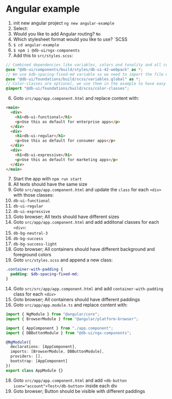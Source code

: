 # Angular example

1. init new angular project `ng new angular-example`
2. Select:
3. Would you like to add Angular routing? `No`
4. Which stylesheet format would you like to use? `SCSS
5. `$ cd angular-example`
6. `$ npm i @db-ui/ngx-components`
7. Add this to `src/styles.scss`:

```scss
// Combined dependencies like variables, colors and tonality and all components
@use "@db-ui/components/build/styles/db-ui-42-webpack" as *;
// We use $db-spacing-fixed-md variable so we need to import the file where the variable is defined
@use "@db-ui/foundations/build/scss/variables.global" as *;
// Color-classes are optional, we use them in the example to have easy access to colors
@import "@db-ui/foundations/build/scss/color-classes";
```

6. Goto `src/app/app.component.html` and replace content with:

```html
<main>
  <div>
    <h1>db-ui-functional</h1>
    <p>Use this as default for enterprise apps</p>
  </div>
  <div>
    <h1>db-ui-regular</h1>
    <p>Use this as default for consumer apps</p>
  </div>
  <div>
    <h1>db-ui-expressive</h1>
    <p>Use this as default for marketing apps</p>
  </div>
</main>
```

7. Start the app with `npm run start`
8. All texts should have the same size
9. Goto `src/app/app.component.html` and update the `class` for each `<div>` with those classes:
10. `db-ui-functional`
11. `db-ui-regular`
12. `db-ui-expressive`
13. Goto browser; All texts should have different sizes
14. Goto `src/app/app.component.html` and add additonal classes for each `<div>`:
15. `db-bg-neutral-3`
16. `db-bg-success`
17. `db-bg-success-light`
18. Goto browser; All containers should have different background and foreground colors
19. Goto `src/styles.scss` and append a new class:

```scss
.container-with-padding {
  padding: $db-spacing-fixed-md;
}
```

14. Goto `src/src/app/app.component.html` and add `container-with-padding` class for each `<div>`
15. Goto browser; All containers should have different paddings
16. Goto `src/app/app.module.ts` and replace content with:

```ts
import { NgModule } from "@angular/core";
import { BrowserModule } from "@angular/platform-browser";

import { AppComponent } from "./app.component";
import { DBButtonModule } from "@db-ui/ngx-components";

@NgModule({
  declarations: [AppComponent],
  imports: [BrowserModule, DBButtonModule],
  providers: [],
  bootstrap: [AppComponent]
})
export class AppModule {}
```

18. Goto `src/app/app.component.html` and add `<db-button icon="account">Test</db-button>` inside each div
19. Goto browser; Button should be visible with different paddings
